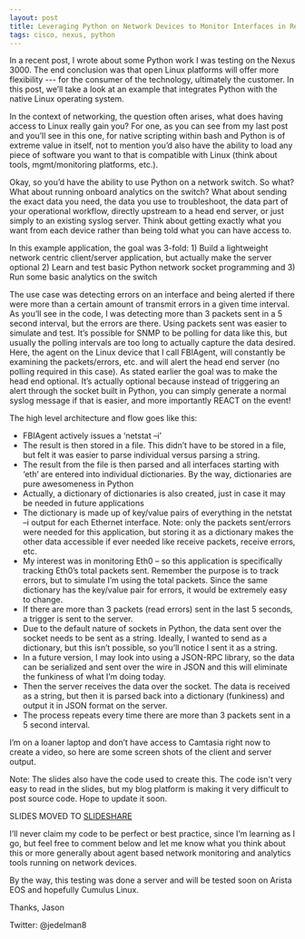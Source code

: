 ```yaml
---
layout: post
title: Leveraging Python on Network Devices to Monitor Interfaces in Realtime 
tags: cisco, nexus, python
---
```


In a recent post, I wrote about some Python work I was testing on the Nexus 3000.  The end conclusion was that open Linux platforms will offer more flexibility --- for the consumer of the technology, ultimately the customer.  In this post, we’ll take a look at an example that integrates Python with the native Linux operating system.  

In the context of networking, the question often arises, what does having access to Linux really gain you?  For one, as you can see from my last post and you’ll see in this one, for native scripting within bash and Python is of extreme value in itself, not to mention you’d also have the ability to load any piece of software you want to that is compatible with Linux (think about tools, mgmt/monitoring platforms, etc.).

Okay, so you’d have the ability to use Python on a network switch.  So what?  What about running onboard analytics on the switch?  What about sending the exact data you need, the data you use to troubleshoot, the data part of your operational workflow, directly upstream to a head end server, or just simply to an existing syslog server.  Think about getting exactly what you want from each device rather than being told what you can have access to.

In this example application, the goal was 3-fold:  1) Build a lightweight network centric client/server application, but actually make the server optional 2) Learn and test basic Python network socket programming and 3) Run some basic analytics on the switch

The use case was detecting errors on an interface and being alerted if there were more than a certain amount of transmit errors in a given time interval.  As you’ll see in the code, I was detecting more than 3 packets sent in a 5 second interval, but the errors are there.  Using packets sent was easier to simulate and test.  It’s possible for SNMP to be polling for data like this, but usually the polling intervals are too long to actually capture the data desired.  Here, the agent on the Linux device that I call FBIAgent, will constantly be examining the packets/errors, etc. and will alert the head end server  (no polling required in this case).  As stated earlier the goal was to make the head end optional.  It’s actually optional because instead of triggering an alert through the socket built in Python, you can simply generate a normal syslog message if that is easier, and more importantly REACT on the event!

The high level architecture and flow goes like this:

* FBIAgent actively issues a ‘netstat –i’
* The result is then stored in a file.  This didn’t have to be stored in a file, but felt it was easier to parse individual versus parsing a string.
* The result from the file is then parsed and all interfaces starting with ‘eth’ are entered into individual dictionaries.  By the way, dictionaries are pure awesomeness in Python
* Actually, a dictionary of dictionaries is also created, just in case it may be needed in future applications
* The dictionary is made up of key/value pairs of everything in the netstat –i output for each Ethernet interface.  Note: only the packets sent/errors were needed for this application, but storing it as a dictionary makes the other data accessible if ever needed like receive packets, receive errors, etc.
* My interest was in monitoring Eth0 – so this application is specifically tracking Eth0’s total packets sent.  Remember the purpose is to track errors, but to simulate I’m using the total packets.  Since the same dictionary has the key/value pair for errors, it would be extremely easy to change.
* If there are more than 3 packets (read errors) sent in the last 5 seconds, a trigger is sent to the server.
* Due to the default nature of sockets in Python, the data sent over the socket needs to be sent as a string.  Ideally, I wanted to send as a dictionary, but this isn’t possible, so you’ll notice I sent it as a string.
* In a future version, I may look into using a JSON-RPC library, so the data can be serialized and sent over the wire in JSON and this will eliminate the funkiness of what I’m doing today.
* Then the server receives the data over the socket.  The data is received as a string, but then it is parsed back into a dictionary (funkiness) and output it in JSON format on the server.
* The process repeats every time there are more than 3 packets sent in a 5 second interval.

I’m on a loaner laptop and don’t have access to Camtasia right now to create a video, so here are some screen shots of the client and server output.  

Note: The slides also have the code used to create this.  The code isn't very easy to read in the slides, but my blog platform is making it very difficult to post source code.  Hope to update it soon.  

SLIDES MOVED TO [SLIDESHARE](http://www.slideshare.net/jedelman99/example-python-script-for-nexus-3k)

I’ll never claim my code to be perfect or best practice, since I’m learning as I go, but feel free to comment below and let me know what you think about this or more generally about agent based network monitoring and analytics tools running on network devices.

By the way, this testing was done a server and will be tested soon on Arista EOS and hopefully Cumulus Linux.

Thanks,
Jason

Twitter:  @jedelman8



